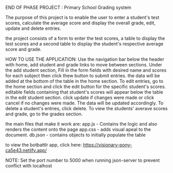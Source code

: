 END OF PHASE PROJECT : Primary School Grading system

The purpose of this project is to enable the user to enter a student's test scores, calculate the average score and display the overall grade, edit, update and delete entries.

the project consists of a form to enter the test scores, a table to display the test scores and a second  table to display the student's respective average score and grade.

HOW TO USE THE APPLICATION: 
Use the navigation bar below the header with home, add student and grade links to move between sections.
Under the add student section, Fill in the form fields with desired name and scores for each subject then click thew button to submit entries. the data will be added at the bottom of the table in the home section.
To edit entries, go to the home section and click the edit button for the specific student's scores. editable fields containing that student's scores will appear below the table in the edit student section. click update if changes were made or click cancel if no changes were made. The data will be updated accordingly.
To delete a student's entries, click delete.
To view the students' averave scores and grade, go to the grades section.

the main files that make it work are: app.js - Contains the logic and also renders the content onto the page app.css - adds visual apeal to the document. db.json - contains objects to initially populate the table

to view the botbattlr app, click here: https://visionary-pony-ca5e43.netlify.app/

NOTE: Set the port number to 5000 when running json-server to prevent conflict with localhost